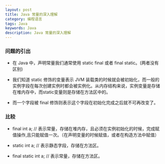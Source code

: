 ```yaml
---
layout: post
title: Java 常量的深入理解
category: 编程语言
tags: Java
keywords: Java
description: Java 常量的深入理解
---
```

### 问题的引出

- 在 Java 中，声明常量我们通常使用 static final 或者 final static。(两者没有区别)

- 我们知道 static 修饰的变量表示 JVM 装载类的时候就会被初始化，而一般的实例字段在每次创建实例时都会被实例化。从内存结构来说，实例变量是存储在堆内存中，而static变量则是存储在方法区中的。

- 而一个字段被 final 修饰则表示这个字段在初始化完成之后就不可再改变了。

### 比较

* final int a; // 表示常量，存储在堆内存，且必须在实例初始化的时候，完成赋值操作,且只能赋值一次。（在声明变量的时候赋值，或者在构造方法中赋值）

* static int a; // 表示静态字段，存储在方法区。

* final static int a; // 表示常量，存储在方法区。

